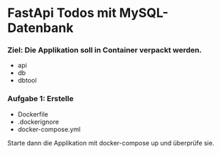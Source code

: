 # FastApi Todos mit MySQL-Datenbank

### Ziel: Die Applikation soll in Container verpackt werden. 
- api
- db
- dbtool

### Aufgabe 1: Erstelle 
- Dockerfile
- .dockerignore
- docker-compose.yml

Starte dann die Applikation mit docker-compose up und überprüfe sie.
